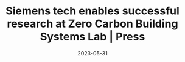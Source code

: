 ---
category:
- .nan
date: 2023-05-31
keyword_suggestion: ubuntu install docker
post_inspiration: https://press.siemens.com/global/en/pressrelease/siemens-tech-enables-successful-research-zero-carbon-building-systems-lab
silot_terms: digital automation
title: Siemens tech enables successful research at Zero Carbon Building Systems Lab
  | Press
---
